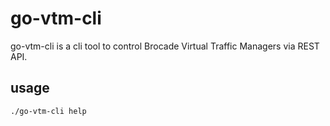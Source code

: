 # go-vtm-cli

go-vtm-cli is a cli tool to control Brocade Virtual Traffic Managers via REST API.

## usage

```bash
./go-vtm-cli help
```